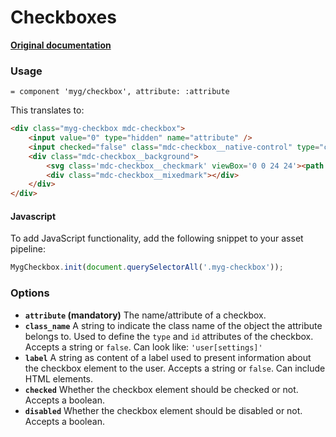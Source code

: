 # Checkboxes

**[Original documentation](https://github.com/jonhue/myg/tree/master/packages/checkbox)**

### Usage

```haml
= component 'myg/checkbox', attribute: :attribute
```

This translates to:

```html
<div class="myg-checkbox mdc-checkbox">
    <input value="0" type="hidden" name="attribute" />
    <input checked="false" class="mdc-checkbox__native-control" type="checkbox" value="1" name="attribute" id="attribute" />
    <div class="mdc-checkbox__background">
        <svg class='mdc-checkbox__checkmark' viewBox='0 0 24 24'><path class='mdc-checkbox__checkmark__path' fill='none' stroke='white' d='M1.73,12.91 8.1,19.28 22.79,4.59'/></svg>
        <div class="mdc-checkbox__mixedmark"></div>
    </div>
</div>
```

#### Javascript

To add JavaScript functionality, add the following snippet to your asset pipeline:

```js
MygCheckbox.init(document.querySelectorAll('.myg-checkbox'));
```

### Options

* **`attribute` (mandatory)** The name/attribute of a checkbox.
* **`class_name`** A string to indicate the class name of the object the attribute belongs to. Used to define the `type` and `id` attributes of the checkbox. Accepts a string or `false`. Can look like: `'user[settings]'`
* **`label`** A string as content of a label used to present information about the checkbox element to the user. Accepts a string or `false`. Can include HTML elements.
* **`checked`** Whether the checkbox element should be checked or not. Accepts a boolean.
* **`disabled`** Whether the checkbox element should be disabled or not. Accepts a boolean.
